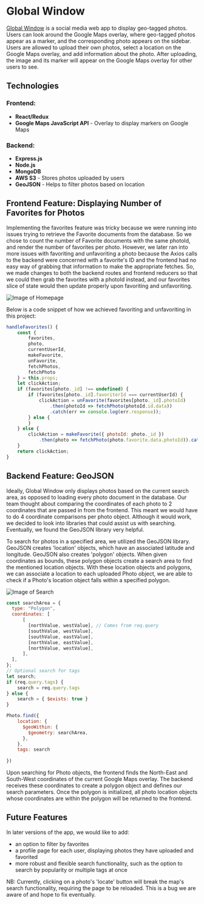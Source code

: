 # Global Window

[Global Window](https://global-window.herokuapp.com/#/) is a social media web app to display geo-tagged photos. Users can look around the Google Maps overlay, where geo-tagged photos appear as a marker, and the corresponding photo appears on the sidebar. Users are allowed to upload their own photos, select a location on the Google Maps overlay, and add information about the photo. After uploading, the image and its marker will appear on the Google Maps overlay for other users to see.

## Technologies

### Frontend:

- **React/Redux**
- **Google Maps JavaScript API** - Overlay to display markers on Google Maps

### Backend:

- **Express.js**
- **Node.js**
- **MongoDB** 
- **AWS S3** - Stores photos uploaded by users
- **GeoJSON** - Helps to filter photos based on location



## Frontend Feature: Displaying Number of Favorites for Photos

Implementing the favorites feature was tricky because we were running into issues trying to retrieve the Favorite documents from the database. So we chose to count the number of Favorite documents with the same photoId, and render the number of favorites per photo. However, we later ran into more issues with favoriting and unfavoriting a photo because the Axios calls to the backend were concerned with a favorite's ID and the frontend had no easy way of grabbing that information to make the appropriate fetches. So, we made changes to both the backend routes and frontend reducers so that we could then grab the favorites with a photoId instead, and our favorites slice of state would then update properly upon favoriting and unfavoriting. 

![Image of Homepage](https://github.com/winterfreddy/Global-Window/blob/master/screenshots/homepage.png)

Below is a code snippet of how we achieved favoriting and unfavoriting in this project: 

```javascript
handleFavorites() {
    const { 
        favorites, 
        photo, 
        currentUserId, 
        makeFavorite, 
        unFavorite, 
        fetchPhotos,
        fetchPhoto
    } = this.props;
    let clickAction;
    if (favorites[photo._id] !== undefined) {
        if (favorites[photo._id].favoriterId === currentUserId) {
            clickAction = unFavorite(favorites[photo._id].photoId)
                .then(photoId => fetchPhoto(photoId.id.data))
                .catch(err => console.log(err.response));
        } else {
        }
    } else {
        clickAction = makeFavorite({ photoId: photo._id })
            .then(photo => fetchPhoto(photo.favorite.data.photoId)).catch(err => console.log(err));
    } 
    return clickAction;
}
```



## Backend Feature: GeoJSON

Ideally, Global Window only displays photos based on the current search area, as opposed to loading every photo document in the database. Our team thought about comparing the coordinates of each photo to 2 coordinates that are passed in from the frontend. This meant we would have to do 4 coordinate comparisons per photo object. Although it would work, we decided to look into libraries that could assist us with searching. Eventually, we found the GeoJSON library very helpful.

To search for photos in a specified area, we utilized the GeoJSON library. GeoJSON creates 'location' objects, which have an associated latitude and longitude. GeoJSON also creates 'polygon' objects. When given coordinates as bounds, these polygon objects create a search area to find the mentioned location objects. With these location objects and polygons, we can associate a location to each uploaded Photo object, we are able to check if a Photo's location object falls within a specified polygon. 

![Image of Search](https://github.com/winterfreddy/Global-Window/blob/master/screenshots/us-serach.png)

```js
const searchArea = {
  type: "Polygon",
  coordinates: [
      [
        [northValue, westValue], // Comes from req.query
        [southValue, westValue],
        [southValue, eastValue],
        [northValue, eastValue],
        [northValue, westValue],
      ],
  ],
};
// Optional search for tags
let search;
if (req.query.tags) {
    search = req.query.tags
} else {
    search = { $exists: true }
}

Photo.find({ 
    location: {
      $geoWithin: {
        $geometry: searchArea,
      },
    },
    tags: search
        
})
```



Upon searching for Photo objects, the frontend finds the North-East and South-West coordinates of the current Google Maps overlay. The backend receives these coordinates to create a polygon object and defines our search parameters. Once the polygon is initialized, all photo location objects whose coordinates are within the polygon will be returned to the frontend.



## Future Features

In later versions of the app, we would like to add:
  - an option to filter by favorites
  - a profile page for each user, displaying photos they have uploaded and favorited
  - more robust and flexible search functionality, such as the option to search by popularity or multiple tags at once

NB: Currently, clicking on a photo's 'locate' button will break the map's search functionality, requiring the page to be reloaded. This is a bug we are aware of and hope to fix eventually.
